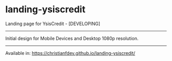 # landing-ysiscredit
Landing page for YsisCredit - [DEVELOPING]

---------------------------

Initial design for Mobile Devices and Desktop 1080p resolution.

---------------------------

Available in: https://christianfdev.github.io/landing-ysiscredit/
